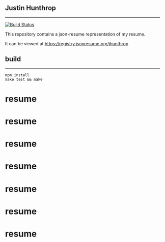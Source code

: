 ## Justin Hunthrop
---
[![Build Status](https://travis-ci.org/jhunthrop/resume.svg?branch=master)](https://travis-ci.org/jhunthrop/resume)

This repository contains a json-resume representation of my resume.

It can be viewed at https://registry.jsonresume.org/jhunthrop


## build
---
```
npm install
make test && make
```
# resume
# resume
# resume
# resume
# resume
# resume
# resume
